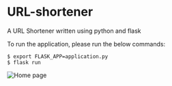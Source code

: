 # URL-shortener
A URL Shortener written using python and flask

To run the application, please run the below commands:

```
$ export FLASK_APP=application.py
$ flask run
```

![Home page](https://imgur.com/gZh0jS3.png)
